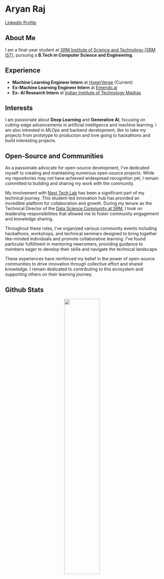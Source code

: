# Aryan Raj  

[LinkedIn Profile](https://www.linkedin.com/in/aryanraj13/)  

## About Me  
I am a final-year student at [SRM Institute of Science and Technology (SRM IST)](https://www.srmist.edu.in/), pursuing a **B.Tech in Computer Science and Engineering**.  

## Experience  
- **Machine Learning Engineer Intern** at [HyperVerge](https://hyperverge.co/) (Current)  
- **Ex-Machine Learning Engineer Intern** at [Emendo.ai](https://www.emendo.ai/)
- **Ex- AI Research Intern** at [Indian Institute of Technology Madras](https://www.iitm.ac.in/)

## Interests  
I am passionate about **Deep Learning** and **Generative AI**, focusing on cutting-edge advancements in artificial intelligence and machine learning.
I am also intrested in *MLOps* and backend development, like to take my projects from prototype to production and love going to hackathons and build interesting projects.

## Open-Source and Communities
As a passionate advocate for open-source development, I've dedicated myself to creating and maintaining numerous open-source projects. While my repositories may not have achieved widespread recognition yet, I remain committed to building and sharing my work with the community.

My involvement with [Next Tech Lab](https://www.nexttechlab.in/) has been a significant part of my technical journey. This student-led innovation hub has provided an incredible platform for collaboration and growth. During my tenure as the Technical Director of the [Data Science Community at SRM](https://www.dscommunity.in/people), I took on leadership responsibilities that allowed me to foster community engagement and knowledge sharing.

Throughout these roles, I've organized various community events including hackathons, workshops, and technical seminars designed to bring together like-minded individuals and promote collaborative learning. I've found particular fulfillment in mentoring newcomers, providing guidance to members eager to develop their skills and navigate the technical landscape.

These experiences have reinforced my belief in the power of open-source communities to drive innovation through collective effort and shared knowledge. I remain dedicated to contributing to this ecosystem and supporting others on their learning journey.

## Github Stats
<p align="center">
  <img src="https://github-readme-stats.vercel.app/api?username=aryanraj2713&theme=dark&hide_border=false&include_all_commits=false&count_private=false" width="48%" />
</p>





